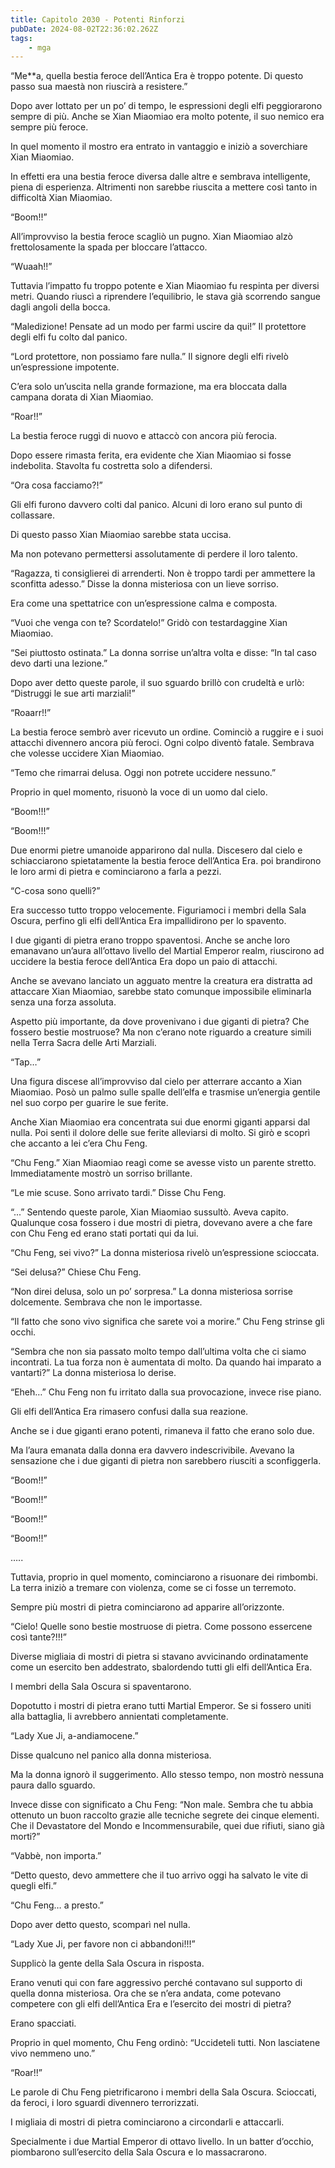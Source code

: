 ```yaml
---
title: Capitolo 2030 - Potenti Rinforzi
pubDate: 2024-08-02T22:36:02.262Z
tags:
    - mga
---
```



“Me**a, quella bestia feroce dell’Antica Era è troppo potente. Di questo passo sua maestà non riuscirà a resistere.”

Dopo aver lottato per un po’ di tempo, le espressioni degli elfi peggiorarono sempre di più. Anche se Xian Miaomiao era molto potente, il suo nemico era sempre più feroce.

In quel momento il mostro era entrato in vantaggio e iniziò a soverchiare Xian Miaomiao.

In effetti era una bestia feroce diversa dalle altre e sembrava intelligente, piena di esperienza. Altrimenti non sarebbe riuscita a mettere così tanto in difficoltà Xian Miaomiao.

“Boom!!”

All’improvviso la bestia feroce scagliò un pugno. Xian Miaomiao alzò frettolosamente la spada per bloccare l’attacco.

“Wuaah!!”

Tuttavia l’impatto fu troppo potente e Xian Miaomiao fu respinta per diversi metri. Quando riuscì a riprendere l’equilibrio, le stava già scorrendo sangue dagli angoli della bocca.

“Maledizione! Pensate ad un modo per farmi uscire da qui!” Il protettore degli elfi fu colto dal panico.

“Lord protettore, non possiamo fare nulla.” Il signore degli elfi rivelò un’espressione impotente.

C’era solo un’uscita nella grande formazione, ma era bloccata dalla campana dorata di Xian Miaomiao.

“Roar!!”

La bestia feroce ruggì di nuovo e attaccò con ancora più ferocia.

Dopo essere rimasta ferita, era evidente che Xian Miaomiao si fosse indebolita. Stavolta fu costretta solo a difendersi.

“Ora cosa facciamo?!”

Gli elfi furono davvero colti dal panico. Alcuni di loro erano sul punto di collassare.

Di questo passo Xian Miaomiao sarebbe stata uccisa.

Ma non potevano permettersi assolutamente di perdere il loro talento.

“Ragazza, ti consiglierei di arrenderti. Non è troppo tardi per ammettere la sconfitta adesso.” Disse la donna misteriosa con un lieve sorriso.

Era come una spettatrice con un’espressione calma e composta.

“Vuoi che venga con te? Scordatelo!” Gridò con testardaggine Xian Miaomiao.

“Sei piuttosto ostinata.” La donna sorrise un’altra volta e disse: “In tal caso devo darti una lezione.”

Dopo aver detto queste parole, il suo sguardo brillò con crudeltà e urlò: “Distruggi le sue arti marziali!”

“Roaarr!!”

La bestia feroce sembrò aver ricevuto un ordine. Cominciò a ruggire e i suoi attacchi divennero ancora più feroci. Ogni colpo diventò fatale. Sembrava che volesse uccidere Xian Miaomiao.

“Temo che rimarrai delusa. Oggi non potrete uccidere nessuno.”

Proprio in quel momento, risuonò la voce di un uomo dal cielo.

“Boom!!!”

“Boom!!!”

Due enormi pietre umanoide apparirono dal nulla. Discesero dal cielo e schiacciarono spietatamente la bestia feroce dell’Antica Era. poi brandirono le loro armi di pietra e cominciarono a farla a pezzi.

“C-cosa sono quelli?”

Era successo tutto troppo velocemente. Figuriamoci i membri della Sala Oscura, perfino gli elfi dell’Antica Era impallidirono per lo spavento.

I due giganti di pietra erano troppo spaventosi. Anche se anche loro emanavano un’aura all’ottavo livello del Martial Emperor realm, riuscirono ad uccidere la bestia feroce dell’Antica Era dopo un paio di attacchi.

Anche se avevano lanciato un agguato mentre la creatura era distratta ad attaccare Xian Miaomiao, sarebbe stato comunque impossibile eliminarla senza una forza assoluta.

Aspetto più importante, da dove provenivano i due giganti di pietra? Che fossero bestie mostruose? Ma non c’erano note riguardo a creature simili nella Terra Sacra delle Arti Marziali.

“Tap…”

Una figura discese all’improvviso dal cielo per atterrare accanto a Xian Miaomiao. Posò un palmo sulle spalle dell’elfa e trasmise un’energia gentile nel suo corpo per guarire le sue ferite.

Anche Xian Miaomiao era concentrata sui due enormi giganti apparsi dal nulla. Poi sentì il dolore delle sue ferite alleviarsi di molto. Si girò e scoprì che accanto a lei c’era Chu Feng.

“Chu Feng.” Xian Miaomiao reagì come se avesse visto un parente stretto. Immediatamente mostrò un sorriso brillante.

“Le mie scuse. Sono arrivato tardi.” Disse Chu Feng.

“...” Sentendo queste parole, Xian Miaomiao sussultò. Aveva capito. Qualunque cosa fossero i due mostri di pietra, dovevano avere a che fare con Chu Feng ed erano stati portati qui da lui.

“Chu Feng, sei vivo?” La donna misteriosa rivelò un’espressione scioccata.

“Sei delusa?” Chiese Chu Feng.

“Non direi delusa, solo un po’ sorpresa.” La donna misteriosa sorrise dolcemente. Sembrava che non le importasse.

“Il fatto che sono vivo significa che sarete voi a morire.” Chu Feng strinse gli occhi.

“Sembra che non sia passato molto tempo dall’ultima volta che ci siamo incontrati. La tua forza non è aumentata di molto. Da quando hai imparato a vantarti?” La donna misteriosa lo derise.

“Eheh…” Chu Feng non fu irritato dalla sua provocazione, invece rise piano.

Gli elfi dell’Antica Era rimasero confusi dalla sua reazione.

Anche se i due giganti erano potenti, rimaneva il fatto che erano solo due.

Ma l’aura emanata dalla donna era davvero indescrivibile. Avevano la sensazione che i due giganti di pietra non sarebbero riusciti a sconfiggerla.

“Boom!!”

“Boom!!”

“Boom!!”

“Boom!!”

…..

Tuttavia, proprio in quel momento, cominciarono a risuonare dei rimbombi. La terra iniziò a tremare con violenza, come se ci fosse un terremoto.

Sempre più mostri di pietra cominciarono ad apparire all’orizzonte.

“Cielo! Quelle sono bestie mostruose di pietra. Come possono essercene così tante?!!!”

Diverse migliaia di mostri di pietra si stavano avvicinando ordinatamente come un esercito ben addestrato, sbalordendo tutti gli elfi dell’Antica Era.

I membri della Sala Oscura si spaventarono.

Dopotutto i mostri di pietra erano tutti Martial Emperor. Se si fossero uniti alla battaglia, li avrebbero annientati completamente.

“Lady Xue Ji, a-andiamocene.”

Disse qualcuno nel panico alla donna misteriosa.

Ma la donna ignorò il suggerimento. Allo stesso tempo, non mostrò nessuna paura dallo sguardo.

Invece disse con significato a Chu Feng: “Non male. Sembra che tu abbia ottenuto un buon raccolto grazie alle tecniche segrete dei cinque elementi. Che il Devastatore del Mondo e Incommensurabile, quei due rifiuti, siano già morti?”

“Vabbè, non importa.”

“Detto questo, devo ammettere che il tuo arrivo oggi ha salvato le vite di quegli elfi.”

“Chu Feng… a presto.”

Dopo aver detto questo, scomparì nel nulla.

“Lady Xue Ji, per favore non ci abbandoni!!!”

Supplicò la gente della Sala Oscura in risposta.

Erano venuti qui con fare aggressivo perché contavano sul supporto di quella donna misteriosa. Ora che se n’era andata, come potevano competere con gli elfi dell’Antica Era e l’esercito dei mostri di pietra?

Erano spacciati.

Proprio in quel momento, Chu Feng ordinò: “Uccideteli tutti. Non lasciatene vivo nemmeno uno.”

“Roar!!”

Le parole di Chu Feng pietrificarono i membri della Sala Oscura. Scioccati, da feroci, i loro sguardi divennero terrorizzati.

I migliaia di mostri di pietra cominciarono a circondarli e attaccarli.

Specialmente i due Martial Emperor di ottavo livello. In un batter d’occhio, piombarono sull’esercito della Sala Oscura e lo massacrarono.


